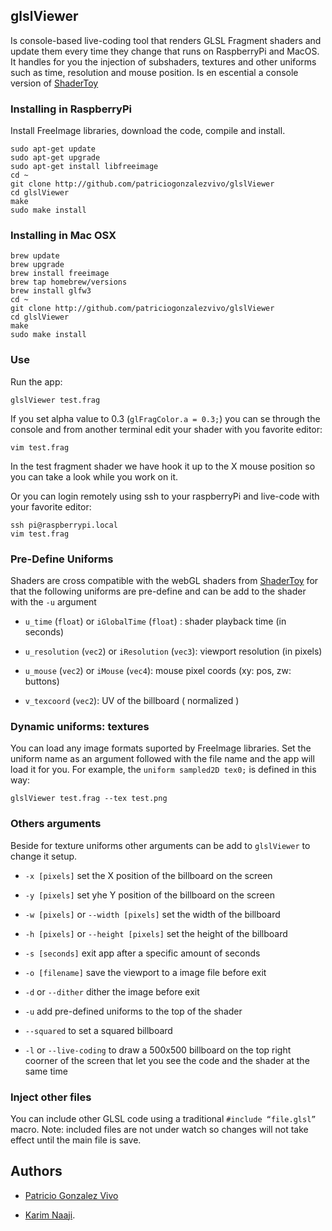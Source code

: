 ## glslViewer

Is console-based live-coding tool that renders GLSL Fragment shaders and update them every time they change that runs on RaspberryPi and MacOS. It handles for you the injection of subshaders, textures and other uniforms such as time, resolution and mouse position. Is en escential a console version of [ShaderToy](https://www.shadertoy.com/)

### Installing in RaspberryPi

Install FreeImage libraries, download the code, compile and install.

```
sudo apt-get update
sudo apt-get upgrade
sudo apt-get install libfreeimage
cd ~ 
git clone http://github.com/patriciogonzalezvivo/glslViewer
cd glslViewer
make
sudo make install
```

### Installing in Mac OSX

```
brew update
brew upgrade
brew install freeimage 
brew tap homebrew/versions
brew install glfw3
cd ~ 
git clone http://github.com/patriciogonzalezvivo/glslViewer
cd glslViewer
make
sudo make install
```

### Use

Run the app:

```
glslViewer test.frag
```

If you set alpha value to 0.3 (```glFragColor.a = 0.3;```) you can se through the console and from another terminal edit your shader with you favorite editor:

```
vim test.frag
```

In the test fragment shader we have hook it up to the X mouse position so you can take a look while you work on it.

Or you can login remotely using ssh to your raspberryPi and live-code with your favorite editor:

```
ssh pi@raspberrypi.local
vim test.frag
```

### Pre-Define Uniforms

Shaders are cross compatible with the webGL shaders from [ShaderToy](http://www.shadertoy.com) for that the following uniforms are pre-define and can be add to the shader with the ```-u``` argument

* ```u_time``` (```float```) or ```iGlobalTime``` (```float```) : shader playback time (in seconds)

* ```u_resolution``` (```vec2```) or ```iResolution``` (```vec3```): viewport resolution (in pixels)

* ```u_mouse``` (```vec2```) or ```iMouse``` (```vec4```): mouse pixel coords (xy: pos, zw: buttons)

* ```v_texcoord``` (```vec2```): UV of the billboard ( normalized )

### Dynamic uniforms: textures

You can load any image formats suported by FreeImage libraries. Set the uniform name as an argument followed with the file name and the app will load it for you. For example, the ```uniform sampled2D tex0;``` is defined in this way:

```
glslViewer test.frag --tex test.png
```

### Others arguments

Beside for texture uniforms other arguments can be add to ```glslViewer``` to change it setup.

* ```-x [pixels]``` set the X position of the billboard on the screen

* ```-y [pixels]``` set yhe Y position of the billboard on the screen

* ```-w [pixels]``` or ```--width [pixels]```  set the width of the billboard

* ```-h [pixels]``` or ```--height [pixels]``` set the height of the billboard

* ```-s [seconds]``` exit app after a specific amount of seconds

* ```-o [filename]``` save the viewport to a image file before exit

* ```-d``` or ```--dither``` dither the image before exit

* ```-u``` add pre-defined uniforms to the top of the shader

* ```--squared``` to set a squared billboard

* ```-l``` or ```--live-coding``` to draw a 500x500 billboard on the top right coorner of the screen that let you see the code and the shader at the same time

### Inject other files

You can include other GLSL code using a traditional ```#include “file.glsl”``` macro. Note: included files are not under watch so changes will not take effect until the main file is save.

## Authors

* [Patricio Gonzalez Vivo](http://patriciogonzalezvivo.com/)

* [Karim Naaji](https://github.com/karimnaaji/fragtool). 


